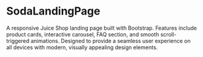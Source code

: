# SodaLandingPage
A responsive Juice Shop landing page built with Bootstrap. Features include product cards, interactive carousel, FAQ section, and smooth scroll-triggered animations. Designed to provide a seamless user experience on all devices with modern, visually appealing design elements.
